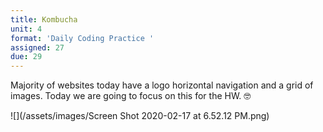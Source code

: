 ```yaml
---
title: Kombucha
unit: 4
format: 'Daily Coding Practice '
assigned: 27
due: 29
---
```

Majority of websites today have a logo horizontal navigation and a grid of images. Today we are going to focus on this for the HW.  🤓



![](/assets/images/Screen Shot 2020-02-17 at 6.52.12 PM.png)
